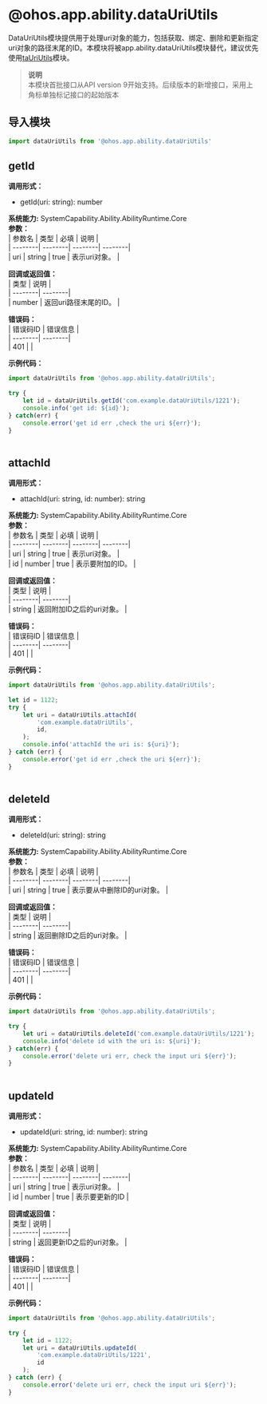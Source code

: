# @ohos.app.ability.dataUriUtils    
DataUriUtils模块提供用于处理uri对象的能力，包括获取、绑定、删除和更新指定uri对象的路径末尾的ID。本模块将被app.ability.dataUriUtils模块替代，建议优先使用[taUriUtils](js-apis-app-ability-dataUriUtils.md)模块。  
> **说明**   
>本模块首批接口从API version 9开始支持。后续版本的新增接口，采用上角标单独标记接口的起始版本  
  
## 导入模块  
  
```js    
import dataUriUtils from '@ohos.app.ability.dataUriUtils'    
```  
    
## getId  
 **调用形式：**     
- getId(uri: string): number  
  
 **系统能力:**  SystemCapability.Ability.AbilityRuntime.Core    
 **参数：**     
| 参数名 | 类型 | 必填 | 说明 |  
| --------| --------| --------| --------|  
| uri | string | true | 表示uri对象。 |  
    
 **回调或返回值：**     
| 类型 | 说明 |  
| --------| --------|  
| number | 返回uri路径末尾的ID。 |  
    
    
 **错误码：**     
| 错误码ID | 错误信息 |  
| --------| --------|  
| 401 |  |  
    
 **示例代码：**   
```ts    
import dataUriUtils from '@ohos.app.ability.dataUriUtils';  
  
try {  
    let id = dataUriUtils.getId('com.example.dataUriUtils/1221');  
    console.info('get id: ${id}');  
} catch(err) {  
    console.error('get id err ,check the uri ${err}');  
}  
    
```    
  
    
## attachId  
 **调用形式：**     
- attachId(uri: string, id: number): string  
  
 **系统能力:**  SystemCapability.Ability.AbilityRuntime.Core    
 **参数：**     
| 参数名 | 类型 | 必填 | 说明 |  
| --------| --------| --------| --------|  
| uri | string | true | 表示uri对象。 |  
| id | number | true | 表示要附加的ID。 |  
    
 **回调或返回值：**     
| 类型 | 说明 |  
| --------| --------|  
| string | 返回附加ID之后的uri对象。 |  
    
    
 **错误码：**     
| 错误码ID | 错误信息 |  
| --------| --------|  
| 401 |  |  
    
 **示例代码：**   
```ts    
import dataUriUtils from '@ohos.app.ability.dataUriUtils';  
  
let id = 1122;  
try {  
    let uri = dataUriUtils.attachId(  
        'com.example.dataUriUtils',  
        id,  
    );  
    console.info('attachId the uri is: ${uri}');  
} catch (err) {  
    console.error('get id err ,check the uri ${err}');  
}  
    
```    
  
    
## deleteId  
 **调用形式：**     
- deleteId(uri: string): string  
  
 **系统能力:**  SystemCapability.Ability.AbilityRuntime.Core    
 **参数：**     
| 参数名 | 类型 | 必填 | 说明 |  
| --------| --------| --------| --------|  
| uri | string | true | 表示要从中删除ID的uri对象。 |  
    
 **回调或返回值：**     
| 类型 | 说明 |  
| --------| --------|  
| string | 返回删除ID之后的uri对象。 |  
    
    
 **错误码：**     
| 错误码ID | 错误信息 |  
| --------| --------|  
| 401 |  |  
    
 **示例代码：**   
```ts    
import dataUriUtils from '@ohos.app.ability.dataUriUtils';  
  
try {  
    let uri = dataUriUtils.deleteId('com.example.dataUriUtils/1221');  
    console.info('delete id with the uri is: ${uri}');  
} catch(err) {  
    console.error('delete uri err, check the input uri ${err}');  
}  
    
```    
  
    
## updateId  
 **调用形式：**     
- updateId(uri: string, id: number): string  
  
 **系统能力:**  SystemCapability.Ability.AbilityRuntime.Core    
 **参数：**     
| 参数名 | 类型 | 必填 | 说明 |  
| --------| --------| --------| --------|  
| uri | string | true | 表示uri对象。 |  
| id | number | true | 表示要更新的ID |  
    
 **回调或返回值：**     
| 类型 | 说明 |  
| --------| --------|  
| string | 返回更新ID之后的uri对象。 |  
    
    
 **错误码：**     
| 错误码ID | 错误信息 |  
| --------| --------|  
| 401 |  |  
    
 **示例代码：**   
```ts    
import dataUriUtils from '@ohos.app.ability.dataUriUtils';  
  
try {  
    let id = 1122;  
    let uri = dataUriUtils.updateId(  
        'com.example.dataUriUtils/1221',  
        id  
    );  
} catch (err) {  
    console.error('delete uri err, check the input uri ${err}');  
}  
    
```    
  
